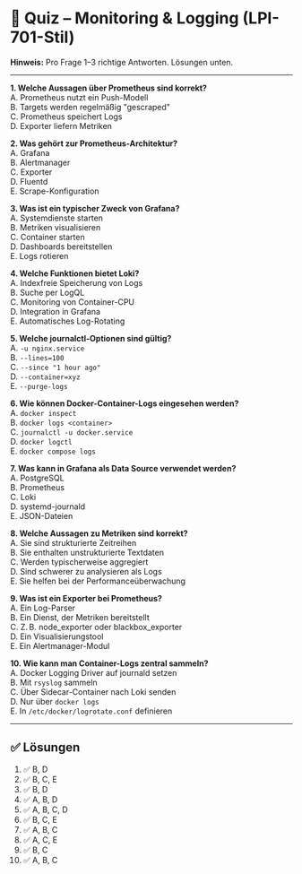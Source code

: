 
# 🧩 Quiz – Monitoring & Logging (LPI-701-Stil)

**Hinweis:** Pro Frage 1–3 richtige Antworten. Lösungen unten.

---

**1. Welche Aussagen über Prometheus sind korrekt?**  
A. Prometheus nutzt ein Push-Modell  
B. Targets werden regelmäßig "gescraped"  
C. Prometheus speichert Logs  
D. Exporter liefern Metriken  

**2. Was gehört zur Prometheus-Architektur?**  
A. Grafana  
B. Alertmanager  
C. Exporter  
D. Fluentd  
E. Scrape-Konfiguration  

**3. Was ist ein typischer Zweck von Grafana?**  
A. Systemdienste starten  
B. Metriken visualisieren  
C. Container starten  
D. Dashboards bereitstellen  
E. Logs rotieren  

**4. Welche Funktionen bietet Loki?**  
A. Indexfreie Speicherung von Logs  
B. Suche per LogQL  
C. Monitoring von Container-CPU  
D. Integration in Grafana  
E. Automatisches Log-Rotating  

**5. Welche journalctl-Optionen sind gültig?**  
A. `-u nginx.service`  
B. `--lines=100`  
C. `--since "1 hour ago"`  
D. `--container=xyz`  
E. `--purge-logs`

**6. Wie können Docker-Container-Logs eingesehen werden?**  
A. `docker inspect`  
B. `docker logs <container>`  
C. `journalctl -u docker.service`  
D. `docker logctl`  
E. `docker compose logs`

**7. Was kann in Grafana als Data Source verwendet werden?**  
A. PostgreSQL  
B. Prometheus  
C. Loki  
D. systemd-journald  
E. JSON-Dateien

**8. Welche Aussagen zu Metriken sind korrekt?**  
A. Sie sind strukturierte Zeitreihen  
B. Sie enthalten unstrukturierte Textdaten  
C. Werden typischerweise aggregiert  
D. Sind schwerer zu analysieren als Logs  
E. Sie helfen bei der Performanceüberwachung

**9. Was ist ein Exporter bei Prometheus?**  
A. Ein Log-Parser  
B. Ein Dienst, der Metriken bereitstellt  
C. Z. B. node_exporter oder blackbox_exporter  
D. Ein Visualisierungstool  
E. Ein Alertmanager-Modul

**10. Wie kann man Container-Logs zentral sammeln?**  
A. Docker Logging Driver auf journald setzen  
B. Mit `rsyslog` sammeln  
C. Über Sidecar-Container nach Loki senden  
D. Nur über `docker logs`  
E. In `/etc/docker/logrotate.conf` definieren

---

## ✅ Lösungen

1. ✅ B, D  
2. ✅ B, C, E  
3. ✅ B, D  
4. ✅ A, B, D  
5. ✅ A, B, C, D  
6. ✅ B, C, E  
7. ✅ A, B, C  
8. ✅ A, C, E  
9. ✅ B, C  
10. ✅ A, B, C